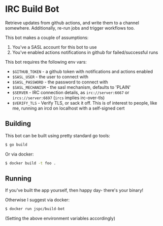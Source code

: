 # IRC Build Bot

Retrieve updates from github actions, and write them to a channel somewhere. Additionally, re-run jobs and trigger workflows too.

This bot makes a couple of assumptions:

1. You've a SASL account for this bot to use
2. You've enabled actions notifications in github for failed/successful runs

This bot requires the following env vars:

* `$GITHUB_TOKEN` - a github token with notifications and actions enabled
* `$SASL_USER` - the user to connect with
* `$SASL_PASSWORD` - the password to connect with
* `$SASL_MECHANISM` - the sasl mechanism, defaults to 'PLAIN'
* `$SERVER` - IRC connection details, as `irc://server:6667` or `ircs://server:6697` (`ircs` implies irc-over-tls)
* `$VERIFY_TLS` - Verify TLS, or sack it off. This is of interest to people, like me, running an ircd on localhost with a self-signed cert

## Building

This bot can be built using pretty standard go tools:

```bash
$ go build
```

Or via docker:

```bash
$ docker build -t foo .
```

## Running

If you've built the app yourself, then happy day- there's your binary!

Otherwise I suggest via docker:

```bash
$ docker run jspc/build-bot
```

(Setting the above environment variables accordingly)

